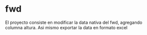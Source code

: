 # fwd
El proyecto consiste en modificar la data nativa del fwd, agregando columna altura.
Asi mismo exportar la data en formato excel
